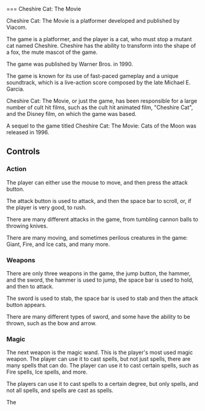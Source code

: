 
===
Cheshire Cat: The Movie

Cheshire Cat: The Movie is a platformer developed and published by Viacom.

The game is a platformer, and the player is a cat, who must stop a mutant cat named Cheshire. Cheshire has the ability to transform into the shape of a fox, the mute mascot of the game.

The game was published by Warner Bros. in 1990.

The game is known for its use of fast-paced gameplay and a unique soundtrack, which is a live-action score composed by the late Michael E. Garcia.

Cheshire Cat: The Movie, or just the game, has been responsible for a large number of cult hit films, such as the cult hit animated film, "Cheshire Cat", and the Disney film, on which the game was based.

A sequel to the game titled Cheshire Cat: The Movie: Cats of the Moon was released in 1996.

## Controls

### Action

The player can either use the mouse to move, and then press the attack button.

The attack button is used to attack, and then the space bar to scroll, or, if the player is very good, to rush.

There are many different attacks in the game, from tumbling cannon balls to throwing knives.

There are many moving, and sometimes perilous creatures in the game: Giant, Fire, and Ice cats, and many more.

### Weapons

There are only three weapons in the game, the jump button, the hammer, and the sword, the hammer is used to jump, the space bar is used to hold, and then to attack.

The sword is used to stab, the space bar is used to stab and then the attack button appears.

There are many different types of sword, and some have the ability to be thrown, such as the bow and arrow.

### Magic

The next weapon is the magic wand. This is the player's most used magic weapon. The player can use it to cast spells, but not just spells, there are many spells that can do. The player can use it to cast certain spells, such as Fire spells, Ice spells, and more.

The players can use it to cast spells to a certain degree, but only spells, and not all spells, and spells are cast as spells.

The

